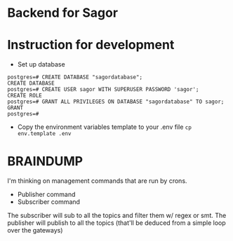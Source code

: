 # Backend for Sagor
# Instruction for development

- Set up database
```
postgres=# CREATE DATABASE "sagordatabase";
CREATE DATABASE
postgres=# CREATE USER sagor WITH SUPERUSER PASSWORD 'sagor';
CREATE ROLE
postgres=# GRANT ALL PRIVILEGES ON DATABASE "sagordatabase" TO sagor;
GRANT
postgres=# 
```

- Copy the environment variables template to your .env file
``cp env.template .env``

# BRAINDUMP
I'm thinking on management commands that are run by crons.
- Publisher command
- Subscriber command

The subscriber will sub to all the topics and filter them w/ regex or smt.
The publisher will publish to all the topics (that'll be deduced from a simple loop over the gateways)

